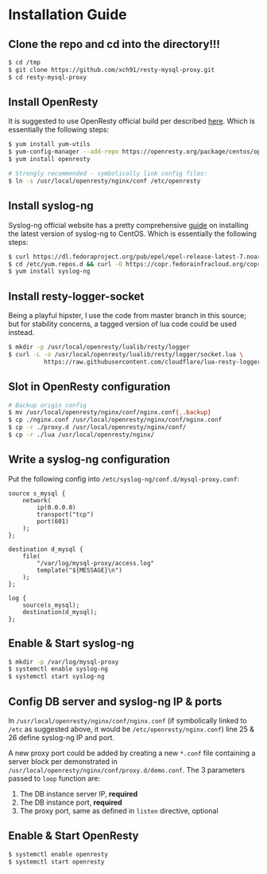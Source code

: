 # Installation Guide

## Clone the repo and cd into the directory!!!

```bash
$ cd /tmp
$ git clone https://github.com/xch91/resty-mysql-proxy.git
$ cd resty-mysql-proxy
```

## Install OpenResty

It is suggested to use OpenResty official build per described [here](https://openresty.org/en/linux-packages.html).
Which is essentially the following steps:

```bash
$ yum install yum-utils
$ yum-config-manager --add-repo https://openresty.org/package/centos/openresty.repo
$ yum install openresty

# Strongly recommended - symbolically link config files:
$ ln -s /usr/local/openresty/nginx/conf /etc/openresty
```

## Install syslog-ng

Syslog-ng official website has a pretty comprehensive [guide](https://syslog-ng.com/blog/installing-latest-syslog-ng-on-rhel-and-other-rpm-distributions/)
on installing the latest version of syslog-ng to CentOS.
Which is essentially the following steps:

```bash
$ curl https://dl.fedoraproject.org/pub/epel/epel-release-latest-7.noarch.rpm | rpm -Uvh -
$ cd /etc/yum.repos.d && curl -O https://copr.fedorainfracloud.org/coprs/czanik/syslog-ng314/repo/epel-7/czanik-syslog-ng314-epel-7.repo
$ yum install syslog-ng
```


## Install resty-logger-socket

Being a playful hipster, I use the code from master branch in this source;
but for stability concerns, a tagged version of lua code could be used instead.

```bash
$ mkdir -p /usr/local/openresty/lualib/resty/logger
$ curl -L -o /usr/local/openresty/lualib/resty/logger/socket.lua \
          https://raw.githubusercontent.com/cloudflare/lua-resty-logger-socket/master/lib/resty/logger/socket.lua
```

## Slot in OpenResty configuration

```bash
# Backup origin config
$ mv /usr/local/openresty/nginx/conf/nginx.conf{,.backup}
$ cp ./nginx.conf /usr/local/openresty/nginx/conf/nginx.conf
$ cp -r ./proxy.d /usr/local/openresty/nginx/conf/
$ cp -r ./lua /usr/local/openresty/nginx/
```

## Write a syslog-ng configuration

Put the following config into `/etc/syslog-ng/conf.d/mysql-proxy.conf`:

```
source s_mysql {
    network(
        ip(0.0.0.0)
        transport("tcp")
        port(601)
    );
};

destination d_mysql {
    file(
        "/var/log/mysql-proxy/access.log"
        template("${MESSAGE}\n")
    );
};

log {
    source(s_mysql);
    destination(d_mysql);
};
```

## Enable & Start syslog-ng

```bash
$ mkdir -p /var/log/mysql-proxy
$ systemctl enable syslog-ng
$ systemctl start syslog-ng
```

## Config DB server and syslog-ng IP & ports

In `/usr/local/openresty/nginx/conf/nginx.conf` (if symbolically linked to `/etc` as
suggested above, it would be `/etc/openresty/nginx.conf`) line 25 & 26 define
syslog-ng IP and port.

A new proxy port could be added by creating a new `*.conf` file containing a server block
per demonstrated in `/usr/local/openresty/nginx/conf/proxy.d/demo.conf`. The 3 parameters
passed to `loop` function are:

1. The DB instance server IP, **required**
2. The DB instance port, **required**
3. The proxy port, same as defined in `listen` directive, optional

## Enable & Start OpenResty

```bash
$ systemctl enable openresty
$ systemctl start openresty
```